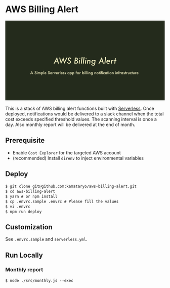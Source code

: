 # AWS Billing Alert

![social](./socials/ogp.png)

This is a stack of AWS billing alert functions built with [Serverless](https://serverless.com/).
Once deployed, notifications would be delivered to a slack channel when the total cost exceeds specified threshold values. The scanning interval is once a day.
Also monthly report will be delivered at the end of month.

## Prerequisite

- Enable `Cost Explorer` for the targeted AWS account
- (recommended) Install `direnv` to inject environmental variables

## Deploy

```shell
$ git clone git@github.com:kamataryo/aws-billing-alert.git
$ cd aws-billing-alert
$ yarn # or npm install
$ cp .envrc.sample .envrc # Please fill the values
$ vi .envrc
$ npm run deploy
```

## Customization

See `.envrc.sample` and `serverless.yml`.

## Run Locally

### Monthly report

```shell
$ node ./src/monthly.js --exec
```
